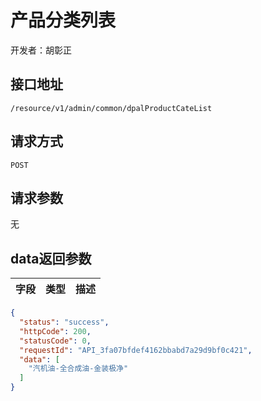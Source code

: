 # 产品分类列表

开发者：胡彰正

## 接口地址

`/resource/v1/admin/common/dpalProductCateList`

## 请求方式

`POST`

## 请求参数

无

## data返回参数

| 字段 | 类型 | 描述 |
| --- | --- | --- |

```json
{
  "status": "success",
  "httpCode": 200,
  "statusCode": 0,
  "requestId": "API_3fa07bfdef4162bbabd7a29d9bf0c421",
  "data": [
    "汽机油-全合成油-金装极净"
  ]
}
```

